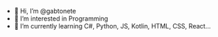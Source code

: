 - 👋 Hi, I’m @gabtonete
- 👀 I’m interested in Programming
- 🌱 I’m currently learning C#, Python, JS, Kotlin, HTML, CSS, React...
<!---
GatoMakonha/GatoMakonha is a ✨ special ✨ repository because its `README.md` (this file) appears on your GitHub profile.
You can click the Preview link to take a look at your changes.
--->
